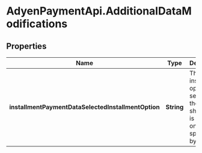 # AdyenPaymentApi.AdditionalDataModifications

## Properties

Name | Type | Description | Notes
------------ | ------------- | ------------- | -------------
**installmentPaymentDataSelectedInstallmentOption** | **String** | This is the installment option selected by the shopper. It is required only if specified by the user. | [optional] 


